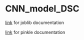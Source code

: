 #  CNN_model_DSC

<p><a href="https://drive.google.com/file/d/17w96Vp-Ltc0LfR47g0mWtd4n8s0a7g_A/view?usp=sharing">link</a> for joblib documentation</p>
    
<p><a href="https://drive.google.com/file/d/1wRNEAEtB7eMNEAKteemV5S_LhavIPDGo/view?usp=sharing">link</a> for pinkle documentation</p>
